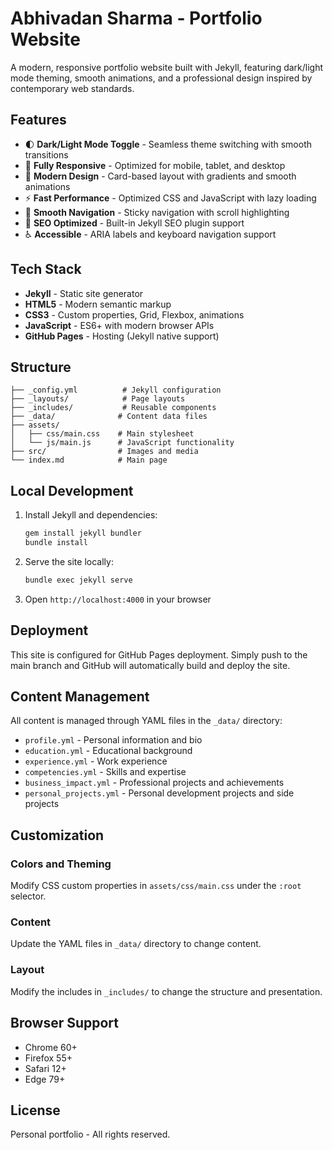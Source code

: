 # Abhivadan Sharma - Portfolio Website

A modern, responsive portfolio website built with Jekyll, featuring dark/light mode theming, smooth animations, and a professional design inspired by contemporary web standards.

## Features

- 🌓 **Dark/Light Mode Toggle** - Seamless theme switching with smooth transitions
- 📱 **Fully Responsive** - Optimized for mobile, tablet, and desktop
- 🎨 **Modern Design** - Card-based layout with gradients and smooth animations
- ⚡ **Fast Performance** - Optimized CSS and JavaScript with lazy loading
- 🧭 **Smooth Navigation** - Sticky navigation with scroll highlighting
- 🎯 **SEO Optimized** - Built-in Jekyll SEO plugin support
- ♿ **Accessible** - ARIA labels and keyboard navigation support

## Tech Stack

- **Jekyll** - Static site generator
- **HTML5** - Modern semantic markup
- **CSS3** - Custom properties, Grid, Flexbox, animations
- **JavaScript** - ES6+ with modern browser APIs
- **GitHub Pages** - Hosting (Jekyll native support)

## Structure

```
├── _config.yml          # Jekyll configuration
├── _layouts/            # Page layouts
├── _includes/           # Reusable components
├── _data/              # Content data files
├── assets/
│   ├── css/main.css    # Main stylesheet
│   └── js/main.js      # JavaScript functionality
├── src/                # Images and media
└── index.md            # Main page
```

## Local Development

1. Install Jekyll and dependencies:
   ```bash
   gem install jekyll bundler
   bundle install
   ```

2. Serve the site locally:
   ```bash
   bundle exec jekyll serve
   ```

3. Open `http://localhost:4000` in your browser

## Deployment

This site is configured for GitHub Pages deployment. Simply push to the main branch and GitHub will automatically build and deploy the site.

## Content Management

All content is managed through YAML files in the `_data/` directory:

- `profile.yml` - Personal information and bio
- `education.yml` - Educational background
- `experience.yml` - Work experience
- `competencies.yml` - Skills and expertise
- `business_impact.yml` - Professional projects and achievements
- `personal_projects.yml` - Personal development projects and side projects

## Customization

### Colors and Theming
Modify CSS custom properties in `assets/css/main.css` under the `:root` selector.

### Content
Update the YAML files in `_data/` directory to change content.

### Layout
Modify the includes in `_includes/` to change the structure and presentation.

## Browser Support

- Chrome 60+
- Firefox 55+
- Safari 12+
- Edge 79+

## License

Personal portfolio - All rights reserved.